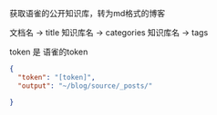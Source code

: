 获取语雀的公开知识库，转为md格式的博客


文档名 -> title
知识库名 -> categories
知识库名 -> tags

token 是 语雀的token
```json
{
  "token": "[token]",
  "output": "~/blog/source/_posts/"

}
```
